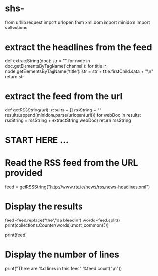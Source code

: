 # shs-



from urllib.request import urlopen
from xml.dom import minidom
import collections

# extract the headlines from the feed
def extractString(doc):
   str = ""
   for node in doc.getElementsByTagName('channel'):
      for title in node.getElementsByTagName('title'):
         str = str + title.firstChild.data + "\n"
   return str

# extract the feed from the url
def getRSSString(url):
    results = []
    rssString = ""
    results.append(minidom.parse(urlopen(url)))
    for webDoc in results:
        rssString = rssString + extractString(webDoc)
    return rssString



# START HERE ...

# Read the RSS feed from the URL provided
feed = getRSSString("http://www.rte.ie/news/rss/news-headlines.xml")

# Display the results
feed=feed.replace("the","da bleedin")
words=feed.split()
print(collections.Counter(words).most_common(5))

print(feed)
# Display the number of lines
print("There are %d lines in this feed" %feed.count("\n"))

